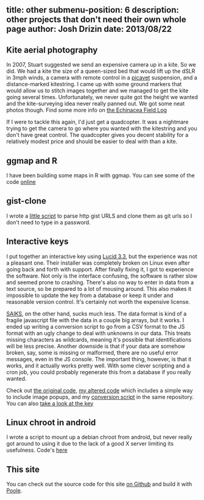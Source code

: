 title: other
submenu-position: 6
description: other projects that don't need their own whole page
author: Josh Drizin
date: 2013/08/22
---
## Kite aerial photography
In 2007, Stuart suggested we send an expensive camera up in a kite. So we did. 
We had a kite the size of a queen-sized bed that would lift up the dSLR in 3mph 
winds, a camera with remote control in a 
[picavet](http://www.kaper.us/basics/BASICS_picavet.html) 
suspension, and a distance-marked kitestring. I came up with some ground markers 
that would allow us to stitch images together and we managed to get the kite 
going several times. Unfortunately, we never quite got the height we wanted 
and the kite-surveying idea never really panned out. We got some neat photos 
though. Find some more info on [the Echinacea Field Log](http://blog.lib.umn.edu/wage0005/echinacea/projects/kap/)

If I were to tackle this again, I'd just get a quadcopter. It was a nightmare 
trying to get the camera to go where you wanted with the kitestring and you 
don't have great control. The quadcopter gives you decent stability for a 
relatively modest price and should be easier to deal with than a kite.

## ggmap and R
I have been building some maps in R with ggmap. You can see some of the code 
[online](https://github.com/jdrizin/artocarpus-mapping)

## gist-clone
I wrote a [little script](https://github.com/jdrizin/gist-clone) to parse http 
gist URLS and clone them as git urls so I don't need to type in a password.

## Interactive keys
I put together an interactive key using 
[Lucid 3.3](http://www.lucidcentral.com/en-us/software/lucid3.aspx), but the 
experience was not a pleasant one. Their installer was completely broken on 
Linux even after going back and forth with support. After finally fixing it, I 
got to experience the software. Not only is the interface confusing, the 
software is rather slow and seemed prone to crashing. There's also no way to 
enter in data from a text source, so be prepared to a lot of mousing around. 
This also makes it impossible to update the key from a database or keep it under 
and reasonable version control. It's certainly not worth the expensive license. 

[SAIKS](http://www.galexander.org/saiks/README), on the other hand, sucks much 
less. The data format is kind of a fragile javascript file with the data in a 
couple big arrays, but it works. I ended up writing a conversion script to go 
from a CSV format to the JS format with an ugly change to deal with unknowns in 
our data. This treats missing characters as wildcards, meaning it's possible 
that identifications will be less precise. Another downside is that if your data 
are somehow broken, say, some is missing or malformed, there are no useful 
error messages, even in the JS console. The important thing, however, is that it 
works, and it actually works pretty well. With some clever scripting and a 
cron job, you could probably regenerate this from a database if you really 
wanted.

Check out [the original code](https://github.com/jdrizin/saiks), 
[my altered code](https://github.com/jdrizin/saiks-artocarpus) which includes a 
simple way to include image popups, and my 
[conversion script](https://github.com/jdrizin/saiks-artocarpus/blob/master/charconvert.py) 
in the same repository. You can also 
[take a look at the key](http://artocarpus.biomoose.com/index.php/key/saiks/)

## Linux chroot in android
I wrote a script to mount up a debian chroot from android, but never really 
got around to using it due to the lack of a good X server limiting its 
usefulness. Code's [here](https://github.com/jdrizin/debian-android)

## This site

You can check out the source code for this site 
[on Github](https://github.com/jdrizin/respectablename) and build it with 
[Poole](https://bitbucket.org/obensonne/poole).